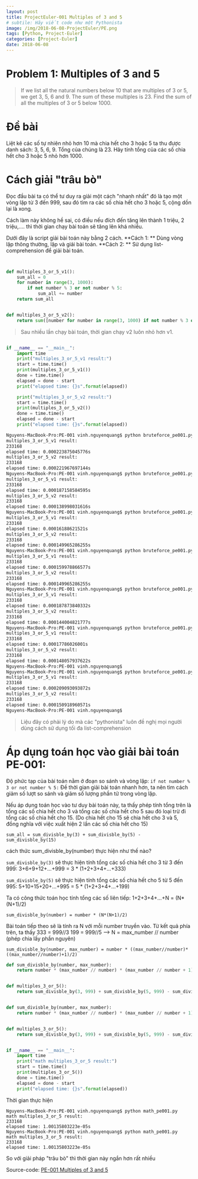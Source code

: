 ```yaml
---
layout: post
title: ProjectEuler-001 Multiples of 3 and 5
# subtile: Hãy viết code như một Pythonista
image: /img/2018-06-08-ProjectEuler/PE.png
tags: [Python, Project-Euler]
categories: [Project-Euler]
date: 2018-06-08
---
```


# Problem 1: Multiples of 3 and 5
>If we list all the natural numbers below 10 that are multiples of 3 or 5, we get 3, 5, 6 and 9. The sum of these multiples is 23. 
>Find the sum of all the multiples of 3 or 5 below 1000.


# Đề bài
Liệt kê các số tự nhiên nhỏ hơn 10 mà chia hết cho 3 hoặc 5 ta thu được danh sách: 3, 5, 6, 9.
Tổng của chúng là 23.
Hãy tính tổng của các số chia hết cho 3 hoặc 5 nhỏ hơn 1000.

# Cách giải "trâu bò"
Đọc đầu bài ta có thể tư duy ra giải một cách "nhanh nhất" đó là tạo một vòng lặp từ 3 đến 999, sau đó tìm ra các số chia hết cho 3 hoặc 5, cộng dồn lại là xong.

Cách làm này không hề sai, có điều nếu đích đến tăng lên thành 1 triệu, 2 triệu,.... thì thời gian chạy bài toán sẽ tăng lên khá nhiều.


Dưới đây là script giải bài toán này bằng 2 cách.
**Cách 1: ** Dùng vòng lặp thông thường, lặp và giải bài toán.
**Cách 2: ** Sử dụng list-comprehension để giải bài toán.

```Python


def multiples_3_or_5_v1():
    sum_all = 0
    for number in range(3, 1000):
        if not number % 3 or not number % 5:
            sum_all += number
    return sum_all


def multiples_3_or_5_v2():
    return sum([number for number in range(3, 1000) if not number % 3 or not number % 5])

```

>Sau nhiều lần chạy bài toán, thời gian chạy v2 luôn nhỏ hơn v1.


```Python

if __name__ == "__main__":
    import time
    print("multiples_3_or_5_v1 result:")
    start = time.time()
    print(multiples_3_or_5_v1())
    done = time.time()
    elapsed = done - start
    print("elapsed time: {}s".format(elapsed))

    print("multiples_3_or_5_v2 result:")
    start = time.time()
    print(multiples_3_or_5_v2())
    done = time.time()
    elapsed = done - start
    print("elapsed time: {}s".format(elapsed))


```

```bash
Nguyens-MacBook-Pro:PE-001 vinh.nguyenquang$ python bruteforce_pe001.py 
multiples_3_or_5_v1 result:
233168
elapsed time: 0.000223875045776s
multiples_3_or_5_v2 result:
233168
elapsed time: 0.000221967697144s
Nguyens-MacBook-Pro:PE-001 vinh.nguyenquang$ python bruteforce_pe001.py 
multiples_3_or_5_v1 result:
233168
elapsed time: 0.000187158584595s
multiples_3_or_5_v2 result:
233168
elapsed time: 0.000138998031616s
Nguyens-MacBook-Pro:PE-001 vinh.nguyenquang$ python bruteforce_pe001.py 
multiples_3_or_5_v1 result:
233168
elapsed time: 0.00016188621521s
multiples_3_or_5_v2 result:
233168
elapsed time: 0.000149965286255s
Nguyens-MacBook-Pro:PE-001 vinh.nguyenquang$ python bruteforce_pe001.py 
multiples_3_or_5_v1 result:
233168
elapsed time: 0.000159978866577s
multiples_3_or_5_v2 result:
233168
elapsed time: 0.000149965286255s
Nguyens-MacBook-Pro:PE-001 vinh.nguyenquang$ python bruteforce_pe001.py 
multiples_3_or_5_v1 result:
233168
elapsed time: 0.000187873840332s
multiples_3_or_5_v2 result:
233168
elapsed time: 0.000144004821777s
Nguyens-MacBook-Pro:PE-001 vinh.nguyenquang$ python bruteforce_pe001.py 
multiples_3_or_5_v1 result:
233168
elapsed time: 0.00017786026001s
multiples_3_or_5_v2 result:
233168
elapsed time: 0.000148057937622s
Nguyens-MacBook-Pro:PE-001 vinh.nguyenquang$ 
Nguyens-MacBook-Pro:PE-001 vinh.nguyenquang$ python bruteforce_pe001.py 
multiples_3_or_5_v1 result:
233168
elapsed time: 0.000209093093872s
multiples_3_or_5_v2 result:
233168
elapsed time: 0.000150918960571s
Nguyens-MacBook-Pro:PE-001 vinh.nguyenquang$ 
```

> Liệu đây có phải lý do mà các "pythonista" luôn đề nghị mọi người dùng cách sử dụng tối đa list-comprehension


# Áp dụng toán học vào giải bài toán PE-001:
Độ phức tạp của bài toán nằm ở đoạn so sánh và vòng lặp:
```if not number % 3 or not number % 5:```
Đề thời gian giải bài toán nhanh hơn, ta nên tìm cách giảm số lượt so sánh và giảm số lượng phần tử trong vòng lặp.

Nếu áp dụng toán học vào tư duy bài toán này, ta thấy phép tính tổng trên là tổng các số chia hết cho 3 và tổng các số chia hết cho 5 sau đó loại trừ đi tổng các số chia hết cho 15. 
(Do chia hết cho 15 sẽ chia hết cho 3 và 5, đồng nghĩa với việc xuất hiện 2 lần các số chia hết cho 15)

```sum_all = sum_divisble_by(3) + sum_divisble_by(5) - sum_divisble_by(15)```

cách thức sum_divisble_by(number) thực hiện như thế nào?

`sum_divisble_by(3)` sẽ thực hiện tính tổng các số chia hết cho 3 từ 3 đến 999: 
3+6+9+12+…+999 = 3 * (1+2+3+4+…+333)

`sum_divisble_by(5)` sẽ thực hiện tính tổng các số chia hết cho 5 từ 5 đến 995:
5+10+15+20+…+995 = 5 * (1+2+3+4+…+199)

Ta có công thức toán học tính tổng các số liên tiếp:
1+2+3+4+…+N = (N*(N+1)/2)

```sum_divisble_by(number) = number * (N*(N+1)/2)```

Bài toán tiếp theo sẽ là tính ra N với mỗi number truyền vào. Từ kết quả phía trên, ta thấy 
333 = 999//3
199 = 999//5
--> N = max_number // number (phép chia lấy phần nguyên)

```sum_divisble_by(number, max_number) = number * ((max_number//number)*((max_number//number)+1)/2)```


```Python
def sum_divisble_by(number, max_number):
    return number * (max_number // number) * (max_number // number + 1) / 2


def multiples_3_or_5():
    return sum_divisble_by(3, 999) + sum_divisble_by(5, 999) - sum_divisble_by(15, 999)


def sum_divisble_by(number, max_number):
    return number * (max_number // number) * (max_number // number + 1) / 2


def multiples_3_or_5():
    return sum_divisble_by(3, 999) + sum_divisble_by(5, 999) - sum_divisble_by(15, 999)


if __name__ == "__main__":
    import time
    print("math multiples_3_or_5 result:")
    start = time.time()
    print(multiples_3_or_5())
    done = time.time()
    elapsed = done - start
    print("elapsed time: {}s".format(elapsed))

```

Thời gian thực hiện 

```
Nguyens-MacBook-Pro:PE-001 vinh.nguyenquang$ python math_pe001.py
math multiples_3_or_5 result:
233168
elapsed time: 1.00135803223e-05s
Nguyens-MacBook-Pro:PE-001 vinh.nguyenquang$ python math_pe001.py
math multiples_3_or_5 result:
233168
elapsed time: 1.00135803223e-05s

```

So với giải pháp "trâu bò" thì thời gian này ngắn hơn rất nhiều

Source-code:
[PE-001 Multiples of 3 and 5](https://github.com/quangvinh86/python-projecteuler/tree/master/PE-001)
